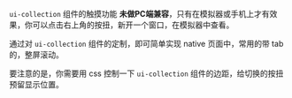 `ui-collection` 组件的触摸功能 <strong class="color-danger">未做PC端兼容</strong>，只有在模拟器或手机上才有效果，你可以点击右上角的按扭，新开一个窗口，在模拟器中查看。

通过对 `ui-collection` 组件的定制，即可简单实现 native 页面中，常用的带 tab 的，整屏滚动。

要注意的是，你需要用 css 控制一下 `ui-collection` 组件的边距，给切换的按扭预留显示位置。